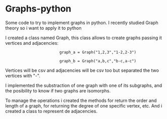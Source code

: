 # Graphs-python
Some code to try to implement graphs in python. I recently studied Graph theory so i want to apply it to python

I created a class named Graph, this class allows to create graphs passing it vertices and adjacencies:

                            graph_a = Graph("1,2,3","1-2,2-3") 
                            
                            graph_b = Graph("a,b,c","b-c,a-c")
                            
Vertices will be csv and adjacencies will be csv too but separated the two vertices with "-".

I implemented the substraction of one graph with one of its subgraphs, and the posibility to know if two 
graphs are isomorphs.

To manage the operations i created the methods for return the order and length of a graph, for returning the degree of one specific vertex, etc.
And i created a class to represent de adjacencies.

